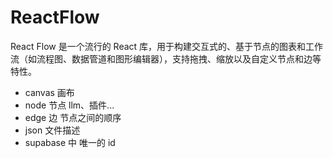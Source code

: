 # ReactFlow

React Flow 是一个流行的 React 库，用于构建交互式的、基于节点的图表和工作流（如流程图、数据管道和图形编辑器），支持拖拽、缩放以及自定义节点和边等特性。

- canvas 画布
- node 节点 llm、插件...
- edge 边  节点之间的顺序
- json 文件描述
- supabase 中 唯一的 id